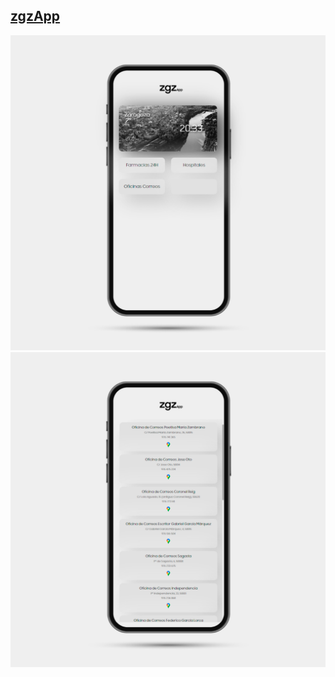 ## [zgzApp](https://marcoslafoz.github.io/zgzApp/)
[![zgzApp](https://github.com/marcoslafoz/zgzApp/blob/master/files/preview/preview1_23_01_23.png?raw=true)](https://marcoslafoz.github.io/zgzApp/)
[![zgzApp](https://github.com/marcoslafoz/zgzApp/blob/master/files/preview/preview2_23_01_23.png?raw=true)](https://marcoslafoz.github.io/zgzApp/)
